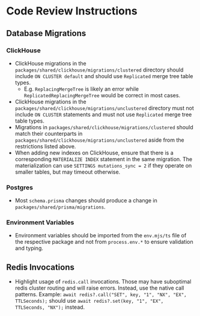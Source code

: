 # Code Review Instructions

## Database Migrations

### ClickHouse

- ClickHouse migrations in the `packages/shared/clickhouse/migrations/clustered` directory should include `ON CLUSTER default` and should use `Replicated` merge tree table types.
  - E.g. `ReplacingMergeTree` is likely an error while `ReplicatedReplacingMergeTree` would be correct in most cases.
- ClickHouse migrations in the `packages/shared/clickhouse/migrations/unclustered` directory must not include `ON CLUSTER` statements and must not use `Replicated` merge tree table types.
- Migrations in `packages/shared/clickhouse/migrations/clustered` should match their counterparts in `packages/shared/clickhouse/migrations/unclustered` aside from the restrictions listed above.
- When adding new indexes on ClickHouse, ensure that there is a corresponding `MATERIALIZE INDEX` statement in the same migration. The materialization can use `SETTINGS mutations_sync = 2` if they operate on smaller tables, but may timeout otherwise.

### Postgres

- Most `schema.prisma` changes should produce a change in `packages/shared/prisma/migrations`.

### Environment Variables

- Environment variables should be imported from the `env.mjs/ts` file of the respective package and not from `process.env.*` to ensure validation and typing.

## Redis Invocations

- Highlight usage of `redis.call` invocations. Those may have suboptimal redis cluster routing and will raise errors. Instead, use the native call patterns.
  Example: `await redis?.call("SET", key, "1", "NX", "EX", TTLSeconds);` should use `await redis?.set(key, "1", "EX", TTLSeconds, "NX");` instead.
